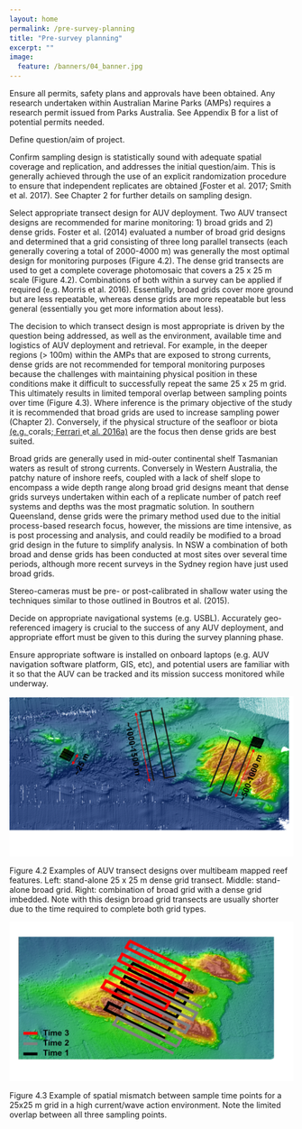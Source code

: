 ```yaml
---
layout: home
permalink: /pre-survey-planning
title: "Pre-survey planning"
excerpt: ""
image:
  feature: /banners/04_banner.jpg
---
```

Ensure all permits, safety plans and approvals have been obtained. Any research undertaken within Australian Marine Parks (AMPs) requires a research permit issued from Parks Australia. See Appendix B for a list of potential permits needed.

Define question/aim of project.

Confirm sampling design is statistically sound with adequate spatial coverage and replication, and addresses the initial question/aim. This is generally achieved through the use of an explicit randomization procedure to ensure that independent replicates are obtained [(](https://paperpile.com/c/ymogqX/NWtd+4W1f)Foster et al. 2017; Smith et al. 2017). See Chapter 2 for further details on sampling design.

Select appropriate transect design for AUV deployment. Two AUV transect designs are recommended for marine monitoring: 1) broad grids and 2) dense grids. Foster et al. (2014) evaluated a number of broad grid designs and determined that a grid consisting of three long parallel transects (each generally covering a total of 2000-4000 m) was generally the most optimal design for monitoring purposes (Figure 4.2). The dense grid transects are used to get a complete coverage photomosaic that covers a 25 x 25 m scale (Figure 4.2). Combinations of both within a survey can be applied if required (e.g. Morris et al. 2016). Essentially, broad grids cover more ground but are less repeatable, whereas dense grids are more repeatable but less general (essentially you get more information about less).

The decision to which transect design is most appropriate is driven by the question being addressed, as well as the environment, available time and logistics of AUV deployment and retrieval. For example, in the deeper regions (> 100m) within the AMPs that are exposed to strong currents, dense grids are not recommended for temporal monitoring purposes because the challenges with maintaining physical position in these conditions make it difficult to successfully repeat the same 25 x 25 m grid. This ultimately results in limited temporal overlap between sampling points over time (Figure 4.3). Where inference is the primary objective of the study it is recommended that broad grids are used to increase sampling power (Chapter 2). Conversely, if the physical structure of the seafloor or biota [(e.g.](https://paperpile.com/c/ymogqX/rpiK)[ ](https://paperpile.com/c/ymogqX/rpiK)corals;[ Ferrari](https://paperpile.com/c/ymogqX/rpiK)[ ](https://paperpile.com/c/ymogqX/rpiK)et[ al.](https://paperpile.com/c/ymogqX/rpiK)[ 2016a)](https://paperpile.com/c/ymogqX/rpiK) are the focus then dense grids are best suited.

Broad grids are generally used in mid-outer continental shelf Tasmanian waters as result of strong currents. Conversely in Western Australia, the patchy nature of inshore reefs, coupled with a lack of shelf slope to encompass a wide depth range along broad grid designs meant that dense grids surveys undertaken within each of a replicate number of patch reef systems and depths was the most pragmatic solution. In southern Queensland, dense grids were the primary method used due to the initial process-based research focus, however, the missions are time intensive, as is post processing and analysis, and could readily be modified to a broad grid design in the future to simplify analysis. In NSW a combination of both broad and dense grids has been conducted at most sites over several time periods, although more recent surveys in the Sydney region have just used broad grids.

Stereo-cameras must be pre- or post-calibrated in shallow water using the techniques similar to those outlined in Boutros et al. (2015). 

Decide on appropriate navigational systems (e.g. USBL). Accurately geo-referenced imagery is crucial to the success of any AUV deployment, and appropriate effort must be given to this during the survey planning phase.

Ensure appropriate software is installed on onboard laptops (e.g. AUV navigation software platform, GIS, etc), and potential users are familiar with it so that the AUV can be tracked and its mission success monitored while underway.

![image alt text](image_1.png)

Figure 4.2 Examples of AUV transect designs over multibeam mapped reef features. Left: stand-alone 25 x 25 m dense grid transect. Middle: stand-alone broad grid. Right: combination of broad grid with a dense grid imbedded. Note with this design broad grid transects are usually shorter due to the time required to complete both grid types.

![image alt text](image_2.png)

Figure 4.3 Example of spatial mismatch between sample time points for a 25x25 m grid in a high current/wave action environment. Note the limited overlap between all three sampling points.
